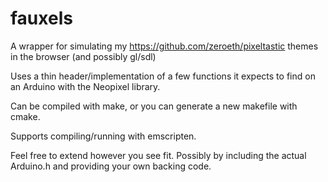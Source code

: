 fauxels
=======

A wrapper for simulating my https://github.com/zeroeth/pixeltastic themes in the browser (and possibly gl/sdl)

Uses a thin header/implementation of a few functions it expects to find on an Arduino with the Neopixel library.

Can be compiled with make, or you can generate a new makefile with cmake.

Supports compiling/running with emscripten.

Feel free to extend however you see fit. Possibly by including the actual Arduino.h and providing your own backing code.
